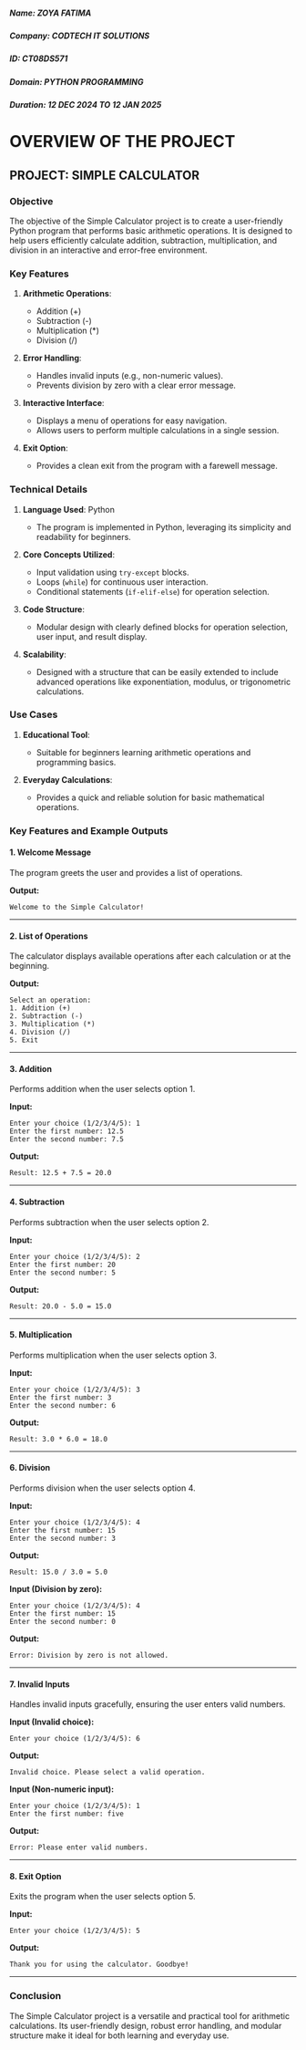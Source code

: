 ##### Name: ZOYA FATIMA
##### Company: CODTECH IT SOLUTIONS
##### ID: CT08DS571
##### Domain: PYTHON PROGRAMMING
##### Duration: 12 DEC 2024 TO 12 JAN 2025

# **OVERVIEW OF THE PROJECT**

## PROJECT: **SIMPLE CALCULATOR**

### **Objective**  
The objective of the Simple Calculator project is to create a user-friendly Python program that performs basic arithmetic operations. It is designed to help users efficiently calculate addition, subtraction, multiplication, and division in an interactive and error-free environment.



### **Key Features**  
1. **Arithmetic Operations**:  
   - Addition (+)  
   - Subtraction (-)  
   - Multiplication (*)  
   - Division (/)

2. **Error Handling**:  
   - Handles invalid inputs (e.g., non-numeric values).  
   - Prevents division by zero with a clear error message.

3. **Interactive Interface**:  
   - Displays a menu of operations for easy navigation.  
   - Allows users to perform multiple calculations in a single session.  

4. **Exit Option**:  
   - Provides a clean exit from the program with a farewell message.



### **Technical Details**
1. **Language Used**: Python  
   - The program is implemented in Python, leveraging its simplicity and readability for beginners.

2. **Core Concepts Utilized**:  
   - Input validation using `try-except` blocks.  
   - Loops (`while`) for continuous user interaction.  
   - Conditional statements (`if-elif-else`) for operation selection.  

3. **Code Structure**:  
   - Modular design with clearly defined blocks for operation selection, user input, and result display.  

4. **Scalability**:  
   - Designed with a structure that can be easily extended to include advanced operations like exponentiation, modulus, or trigonometric calculations.



### **Use Cases**  
1. **Educational Tool**:  
   - Suitable for beginners learning arithmetic operations and programming basics.  

2. **Everyday Calculations**:  
   - Provides a quick and reliable solution for basic mathematical operations.  



### **Key Features and Example Outputs**

#### **1. Welcome Message**  
The program greets the user and provides a list of operations.  

**Output:**  
```
Welcome to the Simple Calculator!
```

---

#### **2. List of Operations**  
The calculator displays available operations after each calculation or at the beginning.  

**Output:**  
```
Select an operation:
1. Addition (+)
2. Subtraction (-)
3. Multiplication (*)
4. Division (/)
5. Exit
```

---

#### **3. Addition**  
Performs addition when the user selects option 1.  

**Input:**  
```
Enter your choice (1/2/3/4/5): 1
Enter the first number: 12.5
Enter the second number: 7.5
```

**Output:**  
```
Result: 12.5 + 7.5 = 20.0
```

---

#### **4. Subtraction**  
Performs subtraction when the user selects option 2.  

**Input:**  
```
Enter your choice (1/2/3/4/5): 2
Enter the first number: 20
Enter the second number: 5
```

**Output:**  
```
Result: 20.0 - 5.0 = 15.0
```

---

#### **5. Multiplication**  
Performs multiplication when the user selects option 3.  

**Input:**  
```
Enter your choice (1/2/3/4/5): 3
Enter the first number: 3
Enter the second number: 6
```

**Output:**  
```
Result: 3.0 * 6.0 = 18.0
```

---

#### **6. Division**  
Performs division when the user selects option 4.  

**Input:**  
```
Enter your choice (1/2/3/4/5): 4
Enter the first number: 15
Enter the second number: 3
```

**Output:**  
```
Result: 15.0 / 3.0 = 5.0
```

**Input (Division by zero):**  
```
Enter your choice (1/2/3/4/5): 4
Enter the first number: 15
Enter the second number: 0
```

**Output:**  
```
Error: Division by zero is not allowed.
```

---

#### **7. Invalid Inputs**  
Handles invalid inputs gracefully, ensuring the user enters valid numbers.  

**Input (Invalid choice):**  
```
Enter your choice (1/2/3/4/5): 6
```

**Output:**  
```
Invalid choice. Please select a valid operation.
```

**Input (Non-numeric input):**  
```
Enter your choice (1/2/3/4/5): 1
Enter the first number: five
```

**Output:**  
```
Error: Please enter valid numbers.
```

---

#### **8. Exit Option**  
Exits the program when the user selects option 5.  

**Input:**  
```
Enter your choice (1/2/3/4/5): 5
```

**Output:**  
```
Thank you for using the calculator. Goodbye!
```

---

### **Conclusion**  
The Simple Calculator project is a versatile and practical tool for arithmetic calculations. Its user-friendly design, robust error handling, and modular structure make it ideal for both learning and everyday use.
